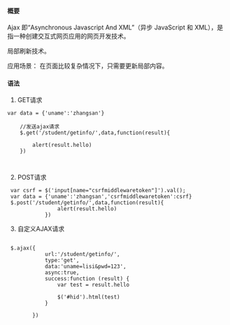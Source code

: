 #### 概要

Ajax 即“Asynchronous Javascript And XML”（异步 JavaScript 和 XML），是指一种创建交互式网页应用的网页开发技术。


局部刷新技术。


应用场景：
    在页面比较复杂情况下，只需要更新局部内容。
    
    
    
#### 语法

1. GET请求
```
var data = {'uname':'zhangsan'}

    //发送ajax请求
    $.get('/student/getinfo/',data,function(result){

        alert(result.hello)
    })
    
    
```
 
2. POST请求
```
 var csrf = $('input[name="csrfmiddlewaretoken"]').val();
 var data = {'uname':'zhangsan','csrfmiddlewaretoken':csrf}
 $.post('/student/getinfo/',data,function(result){
                alert(result.hello)
            })

```
3. 自定义AJAX请求
```

 $.ajax({
            url:'/student/getinfo/',
            type:'get',
            data:'uname=lisi&pwd=123',
            async:true,
            success:function (result) {
                var test = result.hello

                $('#hid').html(test)
            }

        })



```